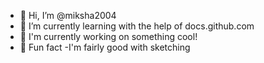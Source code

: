 - 👋 Hi, I’m @miksha2004
- 👀 I’m currently learning with the help of docs.github.com
- 🌱 I'm currently working on something cool!
- 💞️ Fun fact -I'm fairly good with sketching 



<!---
miksha2004/miksha2004 is a ✨ special ✨ repository because its `README.md` (this file) appears on your GitHub profile.
You can click the Preview link to take a look at your changes.
--->
